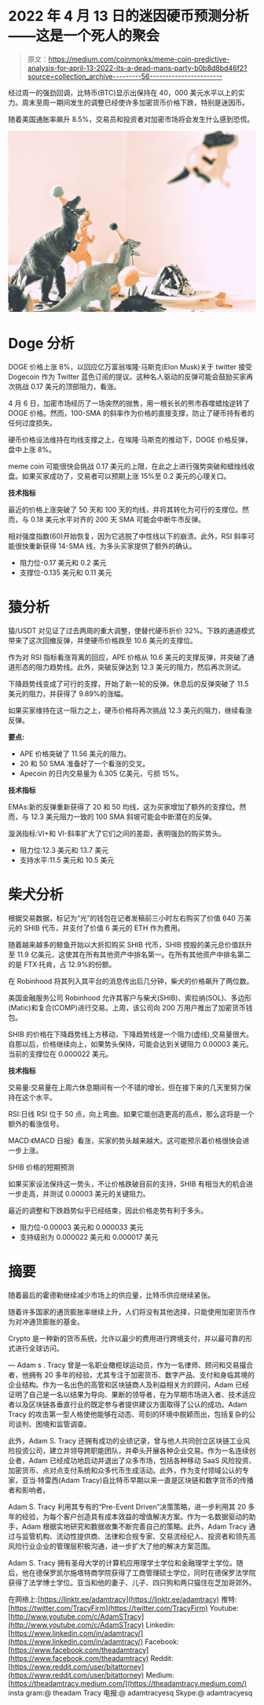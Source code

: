 # 2022 年 4 月 13 日的迷因硬币预测分析——这是一个死人的聚会

> 原文：<https://medium.com/coinmonks/meme-coin-predictive-analysis-for-april-13-2022-its-a-dead-mans-party-b0b8d8bd46f2?source=collection_archive---------56----------------------->

经过周一的强劲回调，比特币(BTC)显示出保持在 40，000 美元水平以上的实力。周末至周一期间发生的调整已经使许多加密货币价格下跌，特别是迷因币。

随着美国通胀率飙升 8.5%，交易员和投资者对加密市场将会发生什么感到恐慌。

![](img/5a01cf2612381f09259db8bffb3fc101.png)

# Doge 分析

DOGE 价格上涨 8%，以回应亿万富翁埃隆·马斯克(Elon Musk)关于 twitter 接受 Dogecoin 作为 Twitter 蓝色订阅的提议。这种名人驱动的反弹可能会鼓励买家再次挑战 0.17 美元的顶部阻力，看涨。

4 月 6 日，加密市场经历了一场突然的抛售，用一根长长的熊市吞噬蜡烛逆转了 DOGE 价格。然而，100-SMA 的斜率作为价格的直接支撑，防止了硬币持有者的任何过度损失。

硬币价格设法维持在均线支撑之上，在埃隆·马斯克的推动下，DOGE 价格反弹，盘中上涨 8%。

meme coin 可能很快会挑战 0.17 美元的上限，在此之上进行强势突破和蜡烛线收盘。如果买家成功了，交易者可以预期上涨 15%至 0.2 美元的心理关口。

**技术指标**

最近的价格上涨突破了 50 天和 100 天的均线，并将其转化为可行的支撑位。然而，与 0.18 美元水平对齐的 200 天 SMA 可能会中断牛市反弹。

相对强度指数(60)开始恢复，因为它逃脱了中性线以下的崩溃。此外，RSI 斜率可能很快重新获得 14-SMA 线，为多头买家提供了额外的确认。

*   阻力位-0.17 美元和 0.2 美元
*   支撑位-0.135 美元和 0.11 美元

# 猿分析

猿/USDT 对见证了过去两周的重大调整，使替代硬币折价 32%。下跌的通道模式带来了这次回撤反弹，并使硬币价格跌至 10.6 美元的支撑位。

作为对 RSI 指标看涨背离的回应，APE 价格从 10.6 美元的支撑反弹，并突破了通道形态的阻力趋势线。此外，突破反弹达到 12.3 美元的阻力，然后再次测试。

下降趋势线变成了可行的支撑，开始了新一轮的反弹。休息后的反弹突破了 11.5 美元的阻力，并获得了 9.89%的涨幅。

如果买家维持在这一阻力之上，硬币价格将再次挑战 12.3 美元的阻力，继续看涨反弹。

**要点:**

*   APE 价格突破了 11.56 美元的阻力。
*   20 和 50 SMA 准备好了一个看涨的交叉。
*   Apecoin 的日内交易量为 6.305 亿美元，亏损 15%。

**技术指标**

EMAs:新的反弹重新获得了 20 和 50 均线，这为买家增加了额外的支撑位。然而，与 12.3 美元阻力一致的 100 SMA 斜坡可能会中断潜在的反弹。

漩涡指标:VI+和 VI-斜率扩大了它们之间的差距，表明强劲的购买势头。

*   阻力位:12.3 美元和 13.7 美元
*   支持水平:11.5 美元和 10.5 美元

# 柴犬分析

根据交易数据，标记为“光”的钱包在记者发稿前三小时左右购买了价值 640 万美元的 SHIB 代币，并支付了价值 6 美元的 ETH 作为费用。

随着越来越多的鲸鱼开始以大折扣购买 SHIB 代币，SHIB 控股的美元总价值跃升至 11.9 亿美元，这使其在所有其他资产中排名第一。在所有其他资产中排名第二的是 FTX·托肯，占 12.9%的份额。

在 Robinhood 将其列入其平台的消息传出后几分钟，柴犬的价格飙升了两位数。

美国金融服务公司 Robinhood 允许其客户与柴犬(SHIB)、索拉纳(SOL)、多边形(Matic)和复合(COMP)进行交易。上周，该公司向 200 万用户推出了加密货币钱包。

SHIB 的价格在下降趋势线上方移动，下降趋势线是一个阻力(虚线),交易量很大。自那以后，价格继续向上，如果势头保持，可能会达到关键阻力 0.00003 美元。当前的支撑位在 0.000022 美元。

**技术指标**

交易量:交易量在上周六休息期间有一个不错的增长，但在接下来的几天里努力保持在这个水平。

RSI:日线 RSI 位于 50 点，向上弯曲。如果它能创造更高的高点，那么这将是一个额外的看涨信号。

MACD:《MACD 日报》看涨，买家的势头越来越大。这可能预示着价格很快会进一步上涨。

SHIB 价格的短期预测

如果买家设法保持这一势头，不让价格跌破目前的支持，SHIB 有相当大的机会进一步走高，并测试 0.00003 美元的关键阻力。

最近的调整和下跌趋势似乎已经结束，因此价格走势有利于多头。

*   阻力位-0.00003 美元和 0.000033 美元
*   支持级别为 0.000022 美元和 0.000017 美元

# 摘要

随着最后的霍德勒继续减少市场上的供应量，比特币供应继续紧张。

随着许多国家的通货膨胀率继续上升，人们将没有其他选择，只能使用加密货币作为对冲通货膨胀的基金。

Crypto 是一种新的货币系统，允许以最少的费用进行跨境支付，并以最可靠的形式进行全球访问。

—
Adam s . Tracy 曾是一名职业橄榄球运动员，作为一名律师、顾问和交易撮合者，他拥有 20 多年的经验，尤其专注于加密货币、数字产品、支付和身临其境的企业结构。作为一名出色的高管和区块链商人及利益相关方的顾问，Adam 已经证明了自己是一名以结果为导向、果断的领导者，在为早期市场进入者、技术适应者以及区块链各垂直行业的既定参与者提供建议方面取得了公认的成功。Adam Tracy 的攻击第一型人格使他能够在动态、苛刻的环境中脱颖而出，包括复杂的公司谈判、困境和监管调查。

此外，Adam S. Tracy 还拥有成功的业绩记录，曾与他人共同创立区块链工业风险投资公司，建立并领导跨职能团队，并牵头开展各种企业交易。作为一名连续创业者，Adam 已经成功地启动并退出了众多市场，包括各种移动 SaaS 风险投资、加密货币、点对点支付系统和众多代币生成活动。此外，作为支付领域公认的专家，亚当·特雷西(Adam Tracy)自比特币早期以来一直是区块链和数字货币的传播者和影响者。

Adam S. Tracy 利用其专有的“Pre-Event Driven”决策策略，进一步利用其 20 多年的经验，为每个客户创造具有成本效益的增值解决方案。作为一名数据驱动的助手，Adam 根据实地研究和数据收集不断完善自己的策略。此外，Adam Tracy 通过与监管机构、流动性提供商、法律和合规专家、交易流经纪人、投资者和领先高风险行业企业的管理层积极沟通，进一步扩大了他的解决方案范围。

Adam S. Tracy 拥有圣母大学的计算机应用理学士学位和金融理学士学位。随后，他在德保罗凯尔施塔特商学院获得了工商管理硕士学位，同时在德保罗法学院获得了法学博士学位。亚当和他的妻子、儿子、四只狗和两只猫住在芝加哥郊外。

在网络上:[https://linktr.ee/adamtracy](https://linktr.ee/adamtracy)
推特:[https://twitter.com/TracyFirm](https://twitter.com/TracyFirm)
Youtube:[http://www.youtube.com/c/AdamSTracy](http://www.youtube.com/c/AdamSTracy)
Linkedin:[https://www.linkedin.com/in/adamtracy/](https://www.linkedin.com/in/adamtracy/)
Facebook:[https://www.facebook.com/theadamtracy](https://www.facebook.com/theadamtracy)
Reddit:[https://www.reddit.com/user/bitattorney](https://www.reddit.com/user/bitattorney)
Medium:[https://theadamtracy.medium.com/](https://theadamtracy.medium.com/)
insta gram:@ theadam Tracy
电报:@ adamtracyesq
Skype:@ adamtracyesq